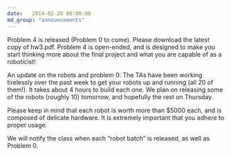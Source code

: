 ```yaml
---
date:   2019-02-20 00:00:00
md_group: "announcements"
---
```

Problem 4 is released (Problem 0 to come). Please download the latest copy of hw3.pdf.
Problem 4 is open-ended, and is designed to make you start thinking more about the final project and what you are capable of as a roboticist!

An update on the robots and problem 0:
The TAs have been working tirelessly over the past week to get your robots up and running (all 20 of them!). It takes about 4 hours to build each one.
We plan on releasing some of the robots (roughly 10) tomorrow, and hopefully the rest on Thursday.

Please keep in mind that each robot is worth more than $5000 each, and is composed of delicate hardware. It is extremely important that you adhere to proper usage.

We will notify the class when each “robot batch” is released, as well as Problem 0.
